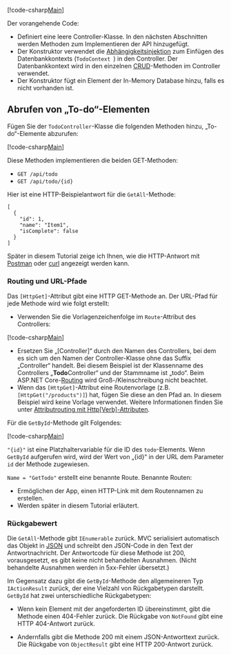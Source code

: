 [!code-csharp[Main](../../tutorials/first-web-api/sample/TodoApi/Controllers/TodoController2.cs?name=snippet_todo1)]

Der vorangehende Code:

* Definiert eine leere Controller-Klasse. In den nächsten Abschnitten werden Methoden zum Implementieren der API hinzugefügt.
* Der Konstruktor verwendet die [Abhängigkeitsinjektion](xref:fundamentals/dependency-injection) zum Einfügen des Datenbankkontexts (`TodoContext `) in den Controller. Der Datenbankkontext wird in den einzelnen [CRUD](https://wikipedia.org/wiki/Create,_read,_update_and_delete)-Methoden im Controller verwendet.
* Der Konstruktor fügt ein Element der In-Memory Database hinzu, falls es nicht vorhanden ist.

## <a name="getting-to-do-items"></a>Abrufen von „To-do“-Elementen

Fügen Sie der `TodoController`-Klasse die folgenden Methoden hinzu, „To-do“-Elemente abzurufen:

[!code-csharp[Main](../../tutorials/first-web-api/sample/TodoApi/Controllers/TodoController.cs?name=snippet_GetAll)]

Diese Methoden implementieren die beiden GET-Methoden:

* `GET /api/todo`
* `GET /api/todo/{id}`

Hier ist eine HTTP-Beispielantwort für die `GetAll`-Methode:

```
[
  {
    "id": 1,
    "name": "Item1",
    "isComplete": false
  }
]
   ```

Später in diesem Tutorial zeige ich Ihnen, wie die HTTP-Antwort mit [Postman](https://www.getpostman.com/) oder [curl](https://developer.apple.com/legacy/library/documentation/Darwin/Reference/ManPages/man1/curl.1.html) angezeigt werden kann.

### <a name="routing-and-url-paths"></a>Routing und URL-Pfade

Das `[HttpGet]`-Attribut gibt eine HTTP GET-Methode an. Der URL-Pfad für jede Methode wird wie folgt erstellt:

* Verwenden Sie die Vorlagenzeichenfolge im `Route`-Attribut des Controllers:

[!code-csharp[Main](../../tutorials/first-web-api/sample/TodoApi/Controllers/TodoController.cs?name=TodoController&highlight=3)]

* Ersetzen Sie „[Controller]“ durch den Namen des Controllers, bei dem es sich um den Namen der Controller-Klasse ohne das Suffix „Controller“ handelt. Bei diesem Beispiel ist der Klassenname des Controllers „**Todo**Controller“ und der Stammname ist „todo“. Beim ASP.NET Core-[Routing](xref:mvc/controllers/routing) wird Groß-/Kleinschreibung nicht beachtet.
* Wenn das `[HttpGet]`-Attribut eine Routenvorlage (z.B. `[HttpGet("/products")]`) hat, fügen Sie diese an den Pfad an. In diesem Beispiel wird keine Vorlage verwendet. Weitere Informationen finden Sie unter [Attributrouting mit Http[Verb]-Attributen](xref:mvc/controllers/routing#attribute-routing-with-httpverb-attributes).

Für die `GetById`-Methode gilt Folgendes:

[!code-csharp[Main](../../tutorials/first-web-api/sample/TodoApi/Controllers/TodoController.cs?name=snippet_GetByID&highlight=1-2)]

`"{id}"` ist eine Platzhaltervariable für die ID des `todo`-Elements. Wenn `GetById` aufgerufen wird, wird der Wert von „{id}“ in der URL dem Parameter `id` der Methode zugewiesen.

`Name = "GetTodo"` erstellt eine benannte Route. Benannte Routen:

* Ermöglichen der App, einen HTTP-Link mit dem Routennamen zu erstellen.
* Werden später in diesem Tutorial erläutert.

### <a name="return-values"></a>Rückgabewert

Die `GetAll`-Methode gibt `IEnumerable` zurück. MVC serialisiert automatisch das Objekt in [JSON](http://www.json.org/) und schreibt den JSON-Code in den Text der Antwortnachricht. Der Antwortcode für diese Methode ist 200, vorausgesetzt, es gibt keine nicht behandelten Ausnahmen. (Nicht behandelte Ausnahmen werden in 5xx-Fehler übersetzt.)

Im Gegensatz dazu gibt die `GetById`-Methode den allgemeineren Typ `IActionResult` zurück, der eine Vielzahl von Rückgabetypen darstellt. `GetById` hat zwei unterschiedliche Rückgabetypen:

* Wenn kein Element mit der angeforderten ID übereinstimmt, gibt die Methode einen 404-Fehler zurück. Die Rückgabe von `NotFound` gibt eine HTTP 404-Antwort zurück.

* Andernfalls gibt die Methode 200 mit einem JSON-Antworttext zurück. Die Rückgabe von `ObjectResult` gibt eine HTTP 200-Antwort zurück.
